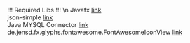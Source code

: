 !!! Required Libs !!! \n
Javafx [link](https://gluonhq.com/products/javafx/) <br>
json-simple [link](http://www.java2s.com/Code/Jar/j/Downloadjsonsimple11jar.htm) <br>
Java MYSQL Connector [link](https://dev.mysql.com/downloads/connector/j/?os=26) <br>
de.jensd.fx.glyphs.fontawesome.FontAwesomeIconView [link](https://jar-download.com/artifacts/de.jensd/fontawesomefx/8.5/source-code)
